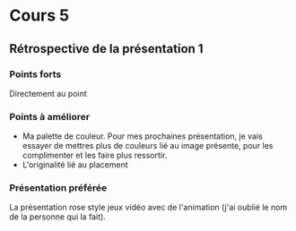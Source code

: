 # Cours 5
## Rétrospective de la présentation 1

### Points forts
Directement au point

### Points à améliorer

* Ma palette de couleur. Pour mes prochaines présentation, je vais essayer de mettres plus de couleurs lié au image présente, pour les complimenter et les faire plus ressortir.
* L'originalité lié au placement
### Présentation préférée
La présentation rose style jeux vidéo avec de l'animation (j'ai oublié le nom de la personne qui la fait).
